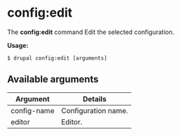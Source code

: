 # config:edit
The **config:edit** command Edit the selected configuration.

**Usage:**
```
$ drupal config:edit [arguments] 
```


## Available arguments
Argument | Details
---------|-------------
config-name | Configuration name.
editor | Editor.
